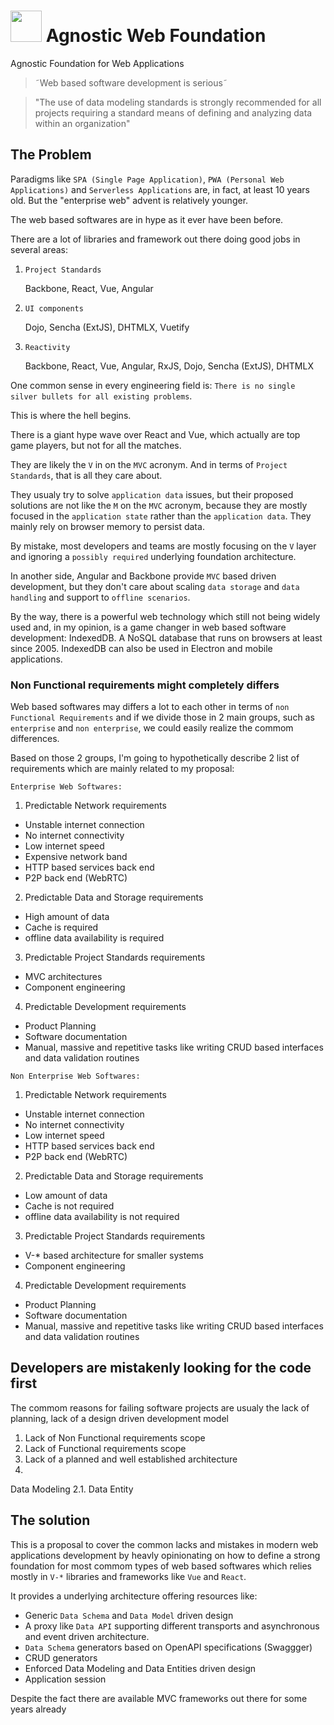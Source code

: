 #   <img src="https://avatars3.githubusercontent.com/u/14809007?s=280&v=4" width="50" />  Agnostic Web Foundation

Agnostic Foundation for Web Applications

> ˜Web based software development is serious˜

> "The use of data modeling standards is strongly recommended for all projects requiring a standard means of defining and analyzing data within an organization"



## The Problem

Paradigms like `SPA (Single Page Application)`, `PWA (Personal Web Applications)` and `Serverless Applications` are, in fact, at least 10 years old. But the "enterprise web" advent is relatively younger.

The web based softwares are in hype as it ever have been before. 

There are a lot of libraries and framework out there doing good jobs in several areas: 

1. `Project Standards`

    Backbone, React, Vue, Angular

2. `UI components`

    Dojo, Sencha (ExtJS), DHTMLX, Vuetify

3. `Reactivity`

    Backbone, React, Vue, Angular, RxJS, Dojo, Sencha (ExtJS), DHTMLX



One common sense in every engineering field is: `There is no single silver bullets for all existing problems`.

This is where the hell begins.

There is a giant hype wave over React and Vue, which actually are top game players, but not for all the matches.

They are likely the `V` in on the `MVC` acronym. And in terms of `Project Standards`, that is all they care about.

They usualy try to solve `application data` issues, but their proposed solutions are not like the `M` on the `MVC` acronym, because they are mostly focused in the `application state` rather than the `application data`. They mainly rely on browser memory to persist data.

By mistake, most developers and teams are mostly focusing on the `V` layer and ignoring a `possibly required` underlying foundation architecture.

In another side, Angular and Backbone provide `MVC` based driven development, but they don't care about scaling `data storage` and `data handling` and support to `offline scenarios`.

By the way, there is a powerful web technology which still not being widely used and, in my opinion, is a game changer in web based software development: IndexedDB. A NoSQL database that runs on browsers at least since 2005. IndexedDB can also be used in Electron and mobile applications.


### Non Functional requirements might completely differs

Web based softwares may differs a lot to each other in terms of `non Functional Requirements` and if we divide those in 2 main groups, such as `enterprise` and `non enterprise`, we could easily realize the commom differences.

Based on those 2 groups, I'm going to hypothetically describe 2 list of requirements which are mainly related to my proposal:


`Enterprise Web Softwares:`

1. Predictable Network requirements

- Unstable internet connection
- No internet connectivity
- Low internet speed
- Expensive network band
- HTTP based services back end
- P2P back end (WebRTC)

2. Predictable Data and Storage requirements

- High amount of data
- Cache is required
- offline data availability is required


3. Predictable Project Standards requirements

- MVC architectures
- Component engineering


4. Predictable Development requirements

- Product Planning
- Software documentation
- Manual, massive and repetitive tasks like writing CRUD based interfaces and data validation routines


`Non Enterprise Web Softwares:`

1. Predictable Network requirements

- Unstable internet connection
- No internet connectivity
- Low internet speed
- HTTP based services back end
- P2P back end (WebRTC)

2. Predictable Data and Storage requirements

- Low amount of data
- Cache is not required
- offline data availability is not required

3. Predictable Project Standards requirements

- V-\* based architecture for smaller systems
- Component engineering

4. Predictable Development requirements

- Product Planning
- Software documentation
- Manual, massive and repetitive tasks like writing CRUD based interfaces and data validation routines


## Developers are mistakenly looking for the code first


The commom reasons for failing software projects are usualy the lack of planning, lack of a design driven development model

1. Lack of Non Functional requirements scope
2. Lack of Functional requirements scope
3. Lack of a planned and well established architecture
4. 

  Data Modeling
  2.1. Data Entity



## The solution

This is a proposal to cover the common lacks and mistakes in modern web applications development by heavly opinionating on how to define a strong foundation for most commom types of web based softwares which relies mostly in `V-*` libraries and frameworks like `Vue` and `React`.

It provides a underlying architecture offering resources like:

- Generic `Data Schema` and `Data Model` driven design
- A proxy like `Data API` supporting different transports and asynchronous and event driven architecture.
- `Data Schema` generators based on OpenAPI specifications (Swaggger)
- CRUD generators
- Enforced Data Modeling and Data Entities driven design
- Application session


Despite the fact there are available MVC frameworks out there for some years already
